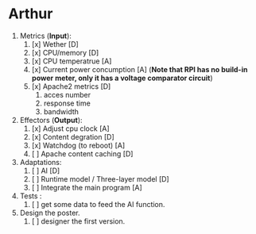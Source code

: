 # Arthur

1. Metrics (**Input**):
   1. [x] Wether [D]
   2. [x] CPU/memory [D]
   3. [x] CPU temperatrue [A]
   4. [x] Current power concumption [A] (**Note that RPI has no build-in power meter, only it has a voltage comparator circuit**)
   5. [x] Apache2 metrics [D]
      1. acces number
      2. response time
      3. bandwidth
2. Effectors (**Output**):
   1. [x] Adjust cpu clock [A]
   2. [x] Content degration [D]
   3. [x] Watchdog (to reboot) [A]
   4. [ ] Apache content caching [D]
3. Adaptations:
   1. [ ] AI [D]
   2. [ ] Runtime model / Three-layer model [D]
   3. [ ] Integrate the main program [A]
4. Tests :
   1. [ ] get some data to feed the AI function.
5. Design the poster.
   1. [ ] designer the first version.
